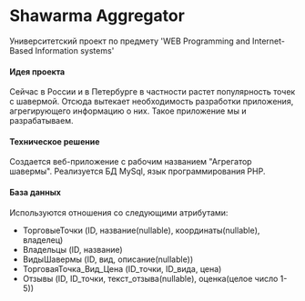 # Shawarma Aggregator
Университетский проект по предмету 'WEB Programming and Internet-Based Information systems'

#### Идея проекта
Сейчас в России и в Петербурге в частности растет популярность точек с шавермой. Отсюда вытекает необходимость разработки приложения, агрегирующего информацию о них. Такое приложение мы и разрабатываем.

#### Техническое решение
Создается веб-приложение с рабочим названием "Агрегатор шавермы". Реализуется БД MySql, язык программирования PHP. 

#### База данных
Используются отношения со следующими атрибутами:
* ТорговыеТочки (ID, название(nullable), координаты(nullable), владелец)
* Владельцы (ID, название)
* ВидыШавермы (ID, вид, описание(nullable))
* ТорговаяТочка_Вид_Цена (ID_точки, ID_вида, цена)
* Отзывы (ID, ID_точки, текст_отзыва(nullable), оценка(целое число 1-5))
